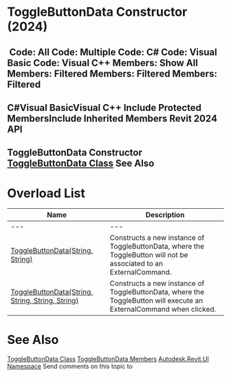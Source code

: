 # ToggleButtonData Constructor (2024)

﻿
 Code: All Code: Multiple Code: C# Code: Visual Basic Code: Visual C++  Members: Show All Members: Filtered Members: Filtered Members: Filtered   
---  
C#Visual BasicVisual C++
Include Protected MembersInclude Inherited Members
Revit 2024 API  
---  
ToggleButtonData Constructor   
[ToggleButtonData Class](ca92168b-f675-ce48-f1e3-fd5640762ad8.md "ToggleButtonData Class") See Also  
---  
# Overload List
| Name | Description |
| --- | --- |
| --- | --- | --- |
| [ToggleButtonData(String, String)](309eb3ec-4fb5-e4d0-e44c-183a48afe0ba.md "ToggleButtonData Constructor \(String, String\)") | Constructs a new instance of ToggleButtonData, where the ToggleButton will not be associated to an ExternalCommand. |
| [ToggleButtonData(String, String, String, String)](079c68bf-3bb5-7146-2631-91a33885b9c5.md "ToggleButtonData Constructor \(String, String, String, String\)") | Constructs a new instance of ToggleButtonData, where the ToggleButton will execute an ExternalCommand when clicked. |

# See Also
[ToggleButtonData Class](ca92168b-f675-ce48-f1e3-fd5640762ad8.md "ToggleButtonData Class")
[ToggleButtonData Members](c483d306-8fec-a0d2-3d3c-d1b8082d6fb2.md "ToggleButtonData Members")
[Autodesk.Revit.UI Namespace](e86fd90a-8957-02a6-da7f-ced248966e3e.md "Autodesk.Revit.UI Namespace")
Send comments on this topic to 